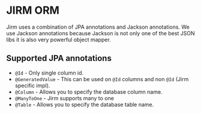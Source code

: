 JIRM ORM
=========

Jirm uses a combination of JPA annotations and Jackson annotations.
We use Jackson annotations because Jackson is not only one of the best JSON libs it is 
also very powerful object mapper.

Supported JPA annotations
-------------------------

 * `@Id` - Only single column id.
 * `@GeneratedValue` - This can be used on `@Id` columns and non `@Id` (Jirm specific impl).
 * `@Column` - Allows you to specify the database column name.
 * `@ManyToOne` - Jirm supports many to one 
 * `@Table` - Allows you to specify the database table name.




